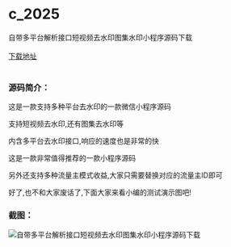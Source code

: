 # c_2025
自带多平台解析接口短视频去水印图集水印小程序源码下载
<br/></br>
[下载地址](https://www.uuid2.com/2025.html "下载地址")
<br/></br>
<h3>源码简介：</h3>
<p>这是一款支持多种平台去水印的一款微信小程序源码<p>
<p>支持短视频去水印,还有图集去水印等<p>
<p>内含多平台去水印接口,响应的速度也是非常的快<p>
<p>这是一款非常值得推荐的一款小程序源码<p>
<p>另外还支持多种流量主模式收益,大家只需要替换对应的流量主ID即可<p>
<p>好了,也不和大家废话了,下面大家来看小编的测试演示图吧!<p>
<h3>截图：</h3>
<img src="https://www.uuid2.com/wp-content/uploads/img/uimage/85811648437500.png" alt="自带多平台解析接口短视频去水印图集水印小程序源码下载">
